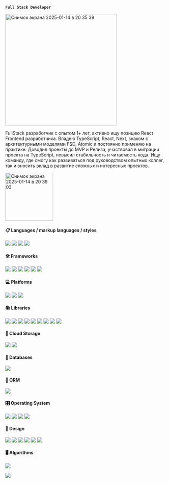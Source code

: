 **`Full Stack Developer`**

<img width="350" alt="Снимок экрана 2025-01-14 в 20 35 39" src="https://github.com/user-attachments/assets/420372e0-46da-4076-9909-6b9eefe6fa92" />

<p>
FullStack разработчик с опытом 1+ лет, активно ищу позицию React Frontend разработчика. Владею TypeScript, React, Next, знаком с архитектурными моделями FSD, Atomic и постоянно применяю на практике. Доводил проекты до MVP и Релиза, участвовал в миграции проекта на TypeScript, повысил стабильность и читаемость кода. Ищу команду, где смогу как развиваться под руководством опытных коллег, так и вносить вклад в развитие сложных и интересных проектов.
</p>

<img width="150" alt="Снимок экрана 2025-01-14 в 20 39 03" src="https://github.com/user-attachments/assets/95247a7e-df51-4abc-adf6-6420fbcf76d4" />

<p>
	
</p>
<div>
	<h4>📋 Languages / markup languages / styles</h4>
	<img src="https://img.shields.io/badge/css3-%231572B6.svg?style=for-the-badge&logo=css3&logoColor=white"/>
	<img src="https://img.shields.io/badge/html5-%23E34F26.svg?style=for-the-badge&logo=html5&logoColor=white"/>
	<img src="https://img.shields.io/badge/javascript-%23323330.svg?style=for-the-badge&logo=javascript&logoColor=%23F7DF1E"/>
	<img src="https://img.shields.io/badge/typescript-%23007ACC.svg?style=for-the-badge&logo=typescript&logoColor=white"/>
</div>

<div>
	  <h4>🛠️ Frameworks</h4>
	  <img src="https://img.shields.io/badge/-AntDesign-%230170FE?style=for-the-badge&logo=ant-design&logoColor=white"/>
	  <img src="https://img.shields.io/badge/bootstrap-%238511FA.svg?style=for-the-badge&logo=bootstrap&logoColor=white"/>
	  <img src="https://img.shields.io/badge/Next-black?style=for-the-badge&logo=next.js&logoColor=white"/>
	  <img src="https://img.shields.io/badge/radix%20ui-161618.svg?style=for-the-badge&logo=radix-ui&logoColor=white"/>
	  <img src="https://img.shields.io/badge/react-%2320232a.svg?style=for-the-badge&logo=react&logoColor=%2361DAFB"/>
	  <img src="https://img.shields.io/badge/React_Router-CA4245?style=for-the-badge&logo=react-router&logoColor=white"/>
</div>
<div>
	 <h4> 💻 Platforms </h4>
   	  <img src="https://img.shields.io/badge/express.js-%23404d59.svg?style=for-the-badge&logo=express&logoColor=%2361DAFB"/>
	  <img src="https://img.shields.io/badge/node.js-6DA55F?style=for-the-badge&logo=node.js&logoColor=white"/>
	  <img src="https://img.shields.io/badge/vite-%23646CFF.svg?style=for-the-badge&logo=vite&logoColor=white"/>

</div>
<div>
	<h4>📚 Libraries</h4>
	  <img src="https://img.shields.io/badge/JWT-black?style=for-the-badge&logo=JSON%20web%20tokens"/>
	  <img src="https://img.shields.io/badge/NPM-%23CB3837.svg?style=for-the-badge&logo=npm&logoColor=white"/>
	  <img src="https://img.shields.io/badge/NODEMON-%23323330.svg?style=for-the-badge&logo=nodemon&logoColor=%BBDEAD"/>
	  <img src="https://img.shields.io/badge/SASS-hotpink.svg?style=for-the-badge&logo=SASS&logoColor=white"/>
	  <img src="https://img.shields.io/badge/Socket.io-black?style=for-the-badge&logo=socket.io&badgeColor=010101"/>
	  <img src="https://img.shields.io/badge/tailwindcss-%2338B2AC.svg?style=for-the-badge&logo=tailwind-css&logoColor=white"/>
	  <img src="https://img.shields.io/badge/threejs-black?style=for-the-badge&logo=three.js&logoColor=white"/>
	  <img src="https://img.shields.io/badge/shadcnUI-black?style=for-the-badge&logo&logoColor=white"/>
	  <img src="https://img.shields.io/badge/zod-%233068b7.svg?style=for-the-badge&logo=zod&logoColor=white"/>
</div>
<div>
	<h4>📂 Cloud Storage</h4>
	<img src="https://img.shields.io/badge/Amazon S3-cf7200?style=for-the-badge&logo=amazons3&logoColor=white"/>
	<img src="https://img.shields.io/badge/Yandex S3-cf0000?style=for-the-badge&logo=amazons3&logoColor=white"/>
</div>
<div>
	<h4>💾 Databases</h4>
	<img src="https://img.shields.io/badge/PostgreSQL-3664a8?style=for-the-badge&logo=postgresql&logoColor=white" />
</div>
<div>
	<h4>🎋 ORM</h4>
	<img src="https://img.shields.io/badge/Prisma-3982CE?style=for-the-badge&logo=Prisma&logoColor=white" />
</div>
<div>
	<h4>🎛️ Operating System</h4>
	<img src="https://img.shields.io/badge/Linux-FCC624?style=for-the-badge&logo=linux&logoColor=black" />
	<img src="https://img.shields.io/badge/Ubuntu-E95420?style=for-the-badge&logo=ubuntu&logoColor=white" />
	<img src="https://img.shields.io/badge/mac%20os-000000?style=for-the-badge&logo=macos&logoColor=F0F0F0" />
	<img src="https://img.shields.io/badge/Windows-0078D6?style=for-the-badge&logo=windows&logoColor=white" />
</div>
<div>
	<h4>🎨 Design</h4>
	<img src="https://img.shields.io/badge/adobe%20illustrator-%23FF9A00.svg?style=for-the-badge&logo=adobe%20illustrator&logoColor=white" />
	<img src="https://img.shields.io/badge/adobe%20photoshop-%2331A8FF.svg?style=for-the-badge&logo=adobe%20photoshop&logoColor=white" />
	<img src="https://img.shields.io/badge/Adobe%20Premiere%20Pro-9999FF.svg?style=for-the-badge&logo=Adobe%20Premiere%20Pro&logoColor=white" />
	<img src="https://img.shields.io/badge/Adobe%20After%20Effects-9999FF.svg?style=for-the-badge&logo=Adobe%20After%20Effects&logoColor=white" />
	<img src="https://img.shields.io/badge/figma-%23F24E1E.svg?style=for-the-badge&logo=figma&logoColor=white" />
 	<img src="https://img.shields.io/badge/blender-%23F5792A.svg?style=for-the-badge&logo=blender&logoColor=white" />
</div>

<p>
	
</p>

<div>
	<h4>🖥️ Algorithms</h4>
	<img src="https://www.codewars.com/users/Koogich1/badges/small" />
</div>

<p>
	
</p>

<div>
	<img src="https://github-readme-stats.vercel.app/api/top-langs/?username=koogich1&layout=compact" />
</div>

</div>
